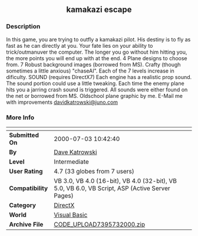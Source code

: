 ﻿<div align="center">

## kamakazi escape


</div>

### Description

In this game, you are trying to outfly a kamakazi pilot. His destiny is to fly as fast as he can directly at you. Your fate lies on your ability to trick/outmanuver the computer. The longer you go without him hitting you, the more points you will end up with at the end. 4 Plane designs to choose from. 7 Robust background images (borrowed from MS). Crafty (though sometimes a little anxious) "chaseAI". Each of the 7 levels increase in dificulty. SOUND (requires DirectX7) Each engine has a realistic prop sound. The sound portion could use a little tweaking. Each time the enemy plane hits you a jarring crash sound is triggered. All sounds were either found on the net or borrowed from MS. Oldschool plane graphic by me. E-Mail me with improvements davidkatrowski@juno.com
 
### More Info
 


<span>             |<span>
---                |---
**Submitted On**   |2000-07-03 10:42:40
**By**             |[Dave Katrowski](https://github.com/Planet-Source-Code/PSCIndex/blob/master/ByAuthor/dave-katrowski.md)
**Level**          |Intermediate
**User Rating**    |4.7 (33 globes from 7 users)
**Compatibility**  |VB 3\.0, VB 4\.0 \(16\-bit\), VB 4\.0 \(32\-bit\), VB 5\.0, VB 6\.0, VB Script, ASP \(Active Server Pages\) 
**Category**       |[DirectX](https://github.com/Planet-Source-Code/PSCIndex/blob/master/ByCategory/directx__1-44.md)
**World**          |[Visual Basic](https://github.com/Planet-Source-Code/PSCIndex/blob/master/ByWorld/visual-basic.md)
**Archive File**   |[CODE\_UPLOAD7395732000\.zip](https://github.com/Planet-Source-Code/dave-katrowski-kamakazi-escape__1-9473/archive/master.zip)








